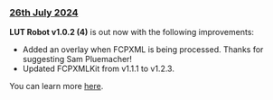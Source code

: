 ### [26th July 2024](/news/20240726)

**LUT Robot v1.0.2 (4)** is out now with the following improvements:

- Added an overlay when FCPXML is being processed. Thanks for suggesting Sam Pluemacher!
- Updated FCPXMLKit from v1.1.1 to v1.2.3.

You can learn more [here](https://lutrobot.fcp.cafe).